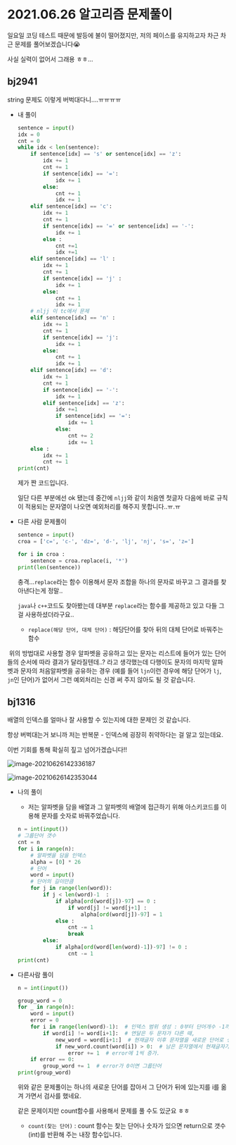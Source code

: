 # 2021.06.26 알고리즘 문제풀이

일요일 코딩 테스트 때문에 발등에 불이 떨어졌지만, 저의 페이스를 유지하고자 차근 차근 문제를 풀어보겠습니다😭

사실 실력이 없어서 그래용 ㅎㅎ...



## bj2941

string 문제도 이렇게 버벅대다니....ㅠㅠㅠㅠ

- 내 풀이

  ```python
  sentence = input()
  idx = 0
  cnt = 0
  while idx < len(sentence):
      if sentence[idx] == 's' or sentence[idx] == 'z':
          idx += 1
          cnt += 1
          if sentence[idx] == '=':
              idx += 1
          else:
              cnt += 1
              idx += 1
      elif sentence[idx] == 'c':
          idx += 1
          cnt += 1
          if sentence[idx] == '=' or sentence[idx] == '-':
              idx += 1
          else :
              cnt +=1
              idx +=1
      elif sentence[idx] == 'l' :
          idx += 1
          cnt += 1
          if sentence[idx] == 'j' :
              idx += 1
          else:
              cnt += 1
              idx += 1
      # nljj 이 tc에서 문제 
      elif sentence[idx] == 'n' :
          idx += 1
          cnt += 1
          if sentence[idx] == 'j':
              idx += 1
          else:
              cnt += 1
              idx += 1
      elif sentence[idx] == 'd':
          idx += 1
          cnt += 1
          if sentence[idx] == '-':
              idx += 1
          elif sentence[idx] == 'z':
              idx +=1
              if sentence[idx] == '=':
                  idx += 1
              else:
                  cnt += 2
                  idx += 1
      else :
          idx += 1
          cnt += 1
  print(cnt)
  
  ```

  제가 짠 코드입니다.

  일단 다른 부분에선 ok 됐는데 중간에 `nljj`와 같이 처음엔 첫글자 다음에 바로 규칙이 적용되는 문자열이 나오면 예외처리를 해주지 못합니다..ㅠ.ㅠ

- 다른 사람 문제풀이

  ```python
  sentence = input()
  croa = ['c=', 'c-', 'dz=', 'd-', 'lj', 'nj', 's=', 'z=']
  
  for i in croa :
      sentence = croa.replace(i, '*')
  print(len(sentence))
  ```

  충격...`replace`라는 함수 이용해서 문자 조합을 하나의 문자로 바꾸고 그 결과를 찾아낸다는게 정말..

  `java`나 `c++`코드도 찾아봤는데 대부분 `replace`라는 함수를 제공하고 있고 다들 그걸 사용하셨더라구요..

  - `replace(해당 단어, 대체 단어)` : 해당단어를 찾아 뒤의 대체 단어로 바꿔주는 함수



​		위의 방법대로 사용할 경우 알파벳을 공유하고 있는 문자는 리스트에 들어가 있는 단어들의 순서에 따라 결과가 달라질텐데..? 라고 생각했는데 다행이도 문자의 마지막 알파벳과 문자의 처음알파벳을 공유하는 경우 (예를 들어 `ljn`이런 경우에 해당 단어가 `lj`, `jn`인 단어)가 없어서 그런 예외처리는 신경 써 주지 않아도 될 것 같습니다.



## bj1316

배열의 인덱스를 얼마나 잘 사용할 수 있는지에 대한 문제인 것 같습니다.

항상 버벅대는거 보니까 저는 반복문 - 인덱스에 굉장히 취약하다는 걸 알고 있는데요.

이번 기회를 통해 확실히 짚고 넘어가겠습니다!! 

![image-20210626142336187](README.assets/image-20210626142336187.png)

![image-20210626142353044](README.assets/image-20210626142353044-1624685034697.png)



- 나의 풀이 

  - 저는 알파벳을 담을 배열과 그 알파벳의 배열에 접근하기 위해 아스키코드를 이용해 문자를 숫자로 바꿔주었습니다. 

  ```python
  n = int(input())
  # 그룹단어 갯수
  cnt = n
  for i in range(n):
      # 알파벳을 담을 인덱스
      alpha = [0] * 26
      # 단어
      word = input()
      # 단어의 길이만큼
      for j in range(len(word)):
          if j < len(word)-1  :
              if alpha[ord(word[j])-97] == 0 :
                  if word[j] != word[j+1] :
                      alpha[ord(word[j])-97] = 1
              else :
                  cnt -= 1
                  break
          else:
              if alpha[ord(word[len(word)-1])-97] != 0 :
                  cnt -= 1
  print(cnt)
  ```

  

- 다른사람 풀이

  ```python
  n = int(input())
  
  group_word = 0
  for _ in range(n):
      word = input()
      error = 0
      for i in range(len(word)-1):  # 인덱스 범위 생성 : 0부터 단어개수 -1까지 
          if word[i] != word[i+1]:  # 연달은 두 문자가 다른 때,
              new_word = word[i+1:]  # 현재글자 이후 문자열을 새로운 단어로 생성
              if new_word.count(word[i]) > 0:  # 남은 문자열에서 현재글자가 있있다면
                  error += 1  # error에 1씩 증가.
      if error == 0:  
          group_word += 1  # error가 0이면 그룹단어
  print(group_word)
  ```

  위와 같은 문제풀이는 하나의 새로운 단어를 잡아서 그 단어가 뒤에 있는지를 i를 옮겨 가면서 검사를 했네요.

  같은 문제이지만 count함수를 사용해서 문제를 풀 수도 있군요 ㅎㅎ

  - `count(찾는 단어)` : count 함수는 찾는 단어나 숫자가 있으면 return으로 갯수(int)를 반환해 주는 내장 함수입니다. 


